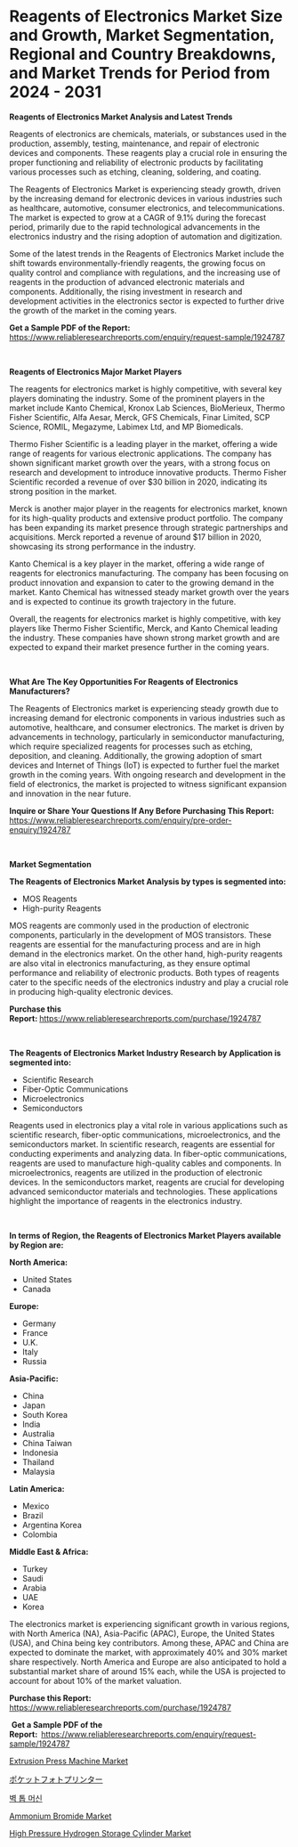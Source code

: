 <p><h1>Reagents of Electronics Market Size and Growth, Market Segmentation, Regional and Country Breakdowns, and Market Trends for Period from 2024 -  2031</h1></p><p><strong>Reagents of Electronics Market Analysis and Latest Trends</strong></p>
<p><p>Reagents of electronics are chemicals, materials, or substances used in the production, assembly, testing, maintenance, and repair of electronic devices and components. These reagents play a crucial role in ensuring the proper functioning and reliability of electronic products by facilitating various processes such as etching, cleaning, soldering, and coating.</p><p>The Reagents of Electronics Market is experiencing steady growth, driven by the increasing demand for electronic devices in various industries such as healthcare, automotive, consumer electronics, and telecommunications. The market is expected to grow at a CAGR of 9.1% during the forecast period, primarily due to the rapid technological advancements in the electronics industry and the rising adoption of automation and digitization.</p><p>Some of the latest trends in the Reagents of Electronics Market include the shift towards environmentally-friendly reagents, the growing focus on quality control and compliance with regulations, and the increasing use of reagents in the production of advanced electronic materials and components. Additionally, the rising investment in research and development activities in the electronics sector is expected to further drive the growth of the market in the coming years.</p></p>
<p><strong>Get a Sample PDF of the Report:&nbsp;</strong> <a href="https://www.reliableresearchreports.com/enquiry/request-sample/1924787">https://www.reliableresearchreports.com/enquiry/request-sample/1924787</a></p>
<p>&nbsp;</p>
<p><strong>Reagents of Electronics Major Market Players</strong></p>
<p><p>The reagents for electronics market is highly competitive, with several key players dominating the industry. Some of the prominent players in the market include Kanto Chemical, Kronox Lab Sciences, BioMerieux, Thermo Fisher Scientific, Alfa Aesar, Merck, GFS Chemicals, Finar Limited, SCP Science, ROMIL, Megazyme, Labimex Ltd, and MP Biomedicals.</p><p>Thermo Fisher Scientific is a leading player in the market, offering a wide range of reagents for various electronic applications. The company has shown significant market growth over the years, with a strong focus on research and development to introduce innovative products. Thermo Fisher Scientific recorded a revenue of over $30 billion in 2020, indicating its strong position in the market.</p><p>Merck is another major player in the reagents for electronics market, known for its high-quality products and extensive product portfolio. The company has been expanding its market presence through strategic partnerships and acquisitions. Merck reported a revenue of around $17 billion in 2020, showcasing its strong performance in the industry.</p><p>Kanto Chemical is a key player in the market, offering a wide range of reagents for electronics manufacturing. The company has been focusing on product innovation and expansion to cater to the growing demand in the market. Kanto Chemical has witnessed steady market growth over the years and is expected to continue its growth trajectory in the future.</p><p>Overall, the reagents for electronics market is highly competitive, with key players like Thermo Fisher Scientific, Merck, and Kanto Chemical leading the industry. These companies have shown strong market growth and are expected to expand their market presence further in the coming years.</p></p>
<p>&nbsp;</p>
<p><strong>What Are The Key Opportunities For Reagents of Electronics Manufacturers?</strong></p>
<p><p>The Reagents of Electronics market is experiencing steady growth due to increasing demand for electronic components in various industries such as automotive, healthcare, and consumer electronics. The market is driven by advancements in technology, particularly in semiconductor manufacturing, which require specialized reagents for processes such as etching, deposition, and cleaning. Additionally, the growing adoption of smart devices and Internet of Things (IoT) is expected to further fuel the market growth in the coming years. With ongoing research and development in the field of electronics, the market is projected to witness significant expansion and innovation in the near future.</p></p>
<p><strong>Inquire or Share Your Questions If Any Before Purchasing This Report:</strong> <a href="https://www.reliableresearchreports.com/enquiry/pre-order-enquiry/1924787">https://www.reliableresearchreports.com/enquiry/pre-order-enquiry/1924787</a></p>
<p>&nbsp;</p>
<p><strong>Market Segmentation</strong></p>
<p><strong>The Reagents of Electronics Market Analysis by types is segmented into:</strong></p>
<p><ul><li>MOS Reagents</li><li>High-purity Reagents</li></ul></p>
<p><p>MOS reagents are commonly used in the production of electronic components, particularly in the development of MOS transistors. These reagents are essential for the manufacturing process and are in high demand in the electronics market. On the other hand, high-purity reagents are also vital in electronics manufacturing, as they ensure optimal performance and reliability of electronic products. Both types of reagents cater to the specific needs of the electronics industry and play a crucial role in producing high-quality electronic devices.</p></p>
<p><strong>Purchase this Report:&nbsp;</strong><a href="https://www.reliableresearchreports.com/purchase/1924787">https://www.reliableresearchreports.com/purchase/1924787</a></p>
<p>&nbsp;</p>
<p><strong>The Reagents of Electronics Market Industry Research by Application is segmented into:</strong></p>
<p><ul><li>Scientific Research</li><li>Fiber-Optic Communications</li><li>Microelectronics</li><li>Semiconductors</li></ul></p>
<p><p>Reagents used in electronics play a vital role in various applications such as scientific research, fiber-optic communications, microelectronics, and the semiconductors market. In scientific research, reagents are essential for conducting experiments and analyzing data. In fiber-optic communications, reagents are used to manufacture high-quality cables and components. In microelectronics, reagents are utilized in the production of electronic devices. In the semiconductors market, reagents are crucial for developing advanced semiconductor materials and technologies. These applications highlight the importance of reagents in the electronics industry.</p></p>
<p>&nbsp;</p>
<p><strong>In terms of Region, the Reagents of Electronics Market Players available by Region are:</strong></p>
<p>
    <p> <strong> North America: </strong>
        <ul>
            <li>United States</li>
            <li>Canada</li>
        </ul>
        </p> 
    <p> <strong> Europe: </strong>
        <ul>
            <li>Germany</li>
            <li>France</li>
            <li>U.K.</li>
            <li>Italy</li>
            <li>Russia</li>
        </ul>
        </p> 
    <p> <strong> Asia-Pacific: </strong>
        <ul>
            <li>China</li>
            <li>Japan</li>
            <li>South Korea</li>
            <li>India</li>
            <li>Australia</li>
            <li>China Taiwan</li>
            <li>Indonesia</li>
            <li>Thailand</li>
            <li>Malaysia</li>
        </ul>
        </p> 
    <p> <strong> Latin America: </strong>
        <ul>
            <li>Mexico</li>
            <li>Brazil</li>
            <li>Argentina Korea</li>
            <li>Colombia</li>
        </ul>
        </p> 
    <p> <strong> Middle East & Africa: </strong>
        <ul>
            <li>Turkey</li>
            <li>Saudi</li>
            <li>Arabia</li>
            <li>UAE</li>
            <li>Korea</li>
        </ul>
    </p>
    </p>
<p><p>The electronics market is experiencing significant growth in various regions, with North America (NA), Asia-Pacific (APAC), Europe, the United States (USA), and China being key contributors. Among these, APAC and China are expected to dominate the market, with approximately 40% and 30% market share respectively. North America and Europe are also anticipated to hold a substantial market share of around 15% each, while the USA is projected to account for about 10% of the market valuation.</p></p>
<p><strong>Purchase this Report: </strong><a href="https://www.reliableresearchreports.com/purchase/1924787">https://www.reliableresearchreports.com/purchase/1924787</a></p>
<p>&nbsp;<strong>Get a Sample PDF of the Report:&nbsp;&nbsp;</strong><a href="https://www.reliableresearchreports.com/enquiry/request-sample/1924787">https://www.reliableresearchreports.com/enquiry/request-sample/1924787</a></p>
<p><strong></strong></p>
<p><p><a href="https://frill-swim-3cd.notion.site/Insights-into-Extrusion-Press-Machine-Market-Size-Analysing-Market-Share-Trends-and-Growth-from-2-37249414483a4366aa4554ef65bfb939">Extrusion Press Machine Market</a></p><p><a href="https://medium.com/@js15987/%E3%83%9D%E3%82%B1%E3%83%83%E3%83%88%E3%83%95%E3%82%A9%E3%83%88%E3%83%97%E3%83%AA%E3%83%B3%E3%82%BF%E3%83%BC%E5%B8%82%E5%A0%B4%E3%81%AE%E3%83%A1%E3%83%88%E3%83%AA%E3%82%AF%E3%82%B9%E3%82%92%E8%A7%A3%E8%AA%AD%E3%81%99%E3%82%8B-%E5%B8%82%E5%A0%B4%E3%82%B7%E3%82%A7%E3%82%A2-%E3%83%88%E3%83%AC%E3%83%B3%E3%83%89-%E3%81%8A%E3%82%88%E3%81%B3%E6%88%90%E9%95%B7%E3%83%91%E3%82%BF%E3%83%BC%E3%83%B3-417be8823be9">ポケットフォトプリンター</a></p><p><a href="https://medium.com/@feltonfay2023/%EB%B2%BD-%ED%86%B1-%EB%A8%B8%EC%8B%A0-%EC%8B%9C%EC%9E%A5-%EB%B6%84%EC%84%9D-%EA%B8%80%EB%A1%9C%EB%B2%8C-%EC%82%B0%EC%97%85-%EC%A0%84%EB%A7%9D-%EB%B0%8F-%EC%98%88%EC%B8%A1-2024%EB%85%84%EB%B6%80%ED%84%B0-2031%EB%85%84%EA%B9%8C%EC%A7%80-c904bfeeabb4">벽 톱 머신</a></p><p><a href="https://view.publitas.com/reportprime-1/ammonium-bromide-market-growth-market-trends-covid-19-impact-and-forecasts-for-period-from-2024-2031/">Ammonium Bromide Market</a></p><p><a href="https://meowing-canidae-761.notion.site/High-Pressure-Hydrogen-Storage-Cylinder-Market-Research-Report-Forecasted-for-Period-from-2024-20-899121fb5c2c4c79beac99034c95fddf">High Pressure Hydrogen Storage Cylinder Market</a></p></p>